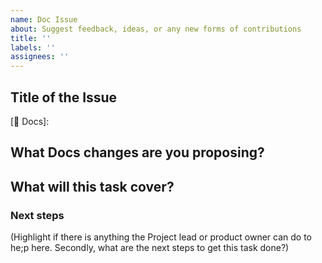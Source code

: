 ```yaml
---
name: Doc Issue
about: Suggest feedback, ideas, or any new forms of contributions
title: ''
labels: ''
assignees: ''
---
```


<!-- Thank you for contributing to Igbo API 📑 ✍️. -->
<!-- We appreciate your feedback, ideas, and contributions. -->
<!-- Before filing this issue, please make sure to check if there's already a similar issue open in our Docs project Board. -->

## Title of the Issue

[📑 Docs]: 

## What Docs changes are you proposing?

## What will this task cover?

### Next steps
(Highlight if there is anything the Project lead or product owner can do to he;p here. 
Secondly, what are the next steps to get this task done?)
